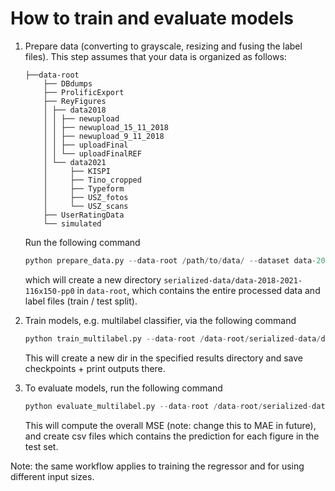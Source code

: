# How to train and evaluate models

1. Prepare data (converting to grayscale, resizing and fusing the label files). This step assumes that your data is
   organized as follows:
    ```
    ├──data-root
        ├── DBdumps
        ├── ProlificExport
        ├── ReyFigures
        │ ├── data2018
        │ │ ├── newupload
        │ │ ├── newupload_15_11_2018
        │ │ ├── newupload_9_11_2018
        │ │ ├── uploadFinal
        │ │ └── uploadFinalREF
        │ └── data2021
        │     ├── KISPI
        │     ├── Tino_cropped
        │     ├── Typeform
        │     ├── USZ_fotos
        │     └── USZ_scans
        ├── UserRatingData
        └── simulated
    ```
   Run the following command
    ```python
    python prepare_data.py --data-root /path/to/data/ --dataset data-2018-2021 --preprocessing 0 --image-size 116 150
    ```
   which will create a new directory ``serialized-data/data-2018-2021-116x150-pp0`` in `data-root`, which contains the
   entire processed data and label files (train / test split).


3. Train models, e.g. multilabel classifier, via the following command
    ```python
    python train_multilabel.py --data-root /data-root/serialized-data/data-2018-2021-116x150-pp0 --results-dir /path/to/results --eval-test --id <id> --epochs 75 --batch-size 64 --lr 0.01 --gamma 0.95 --weighted-sampling 1 --image-size 116 150
    ```
   This will create a new dir in the specified results directory and save checkpoints + print outputs there.
4. To evaluate models, run the following command
   ```python
   python evaluate_multilabel.py --data-root /data-root/serialized-data/data-2018-2021-116x150-pp0 --results-dir /path/to/results --image-size 116 150 --batch-size 100
   ```
   This will compute the overall MSE (note: change this to MAE in future), and create csv files which contains the
   prediction for each figure in the test set.

Note: the same workflow applies to training the regressor and for using different input sizes.
